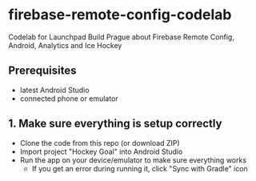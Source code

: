 # firebase-remote-config-codelab
Codelab for Launchpad Build Prague about Firebase Remote Config, Android, Analytics and Ice Hockey

## Prerequisites

  - latest Android Studio
  - connected phone or emulator
  
## 1. Make sure everything is setup correctly
  - Clone the code from this repo (or download ZIP)
  - Import project "Hockey Goal" into Android Studio
  - Run the app on your device/emulator to make sure everything works
    - If you get an error during running it, click "Sync with Gradle" icon
    


